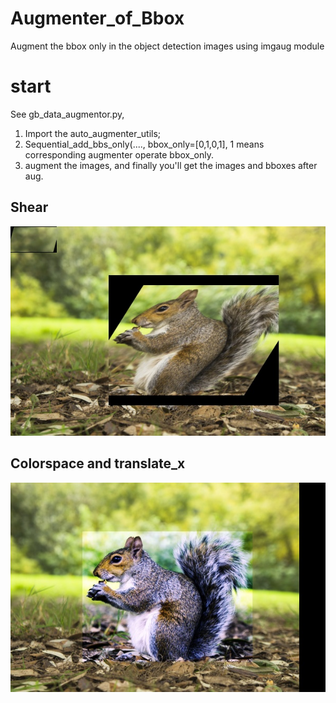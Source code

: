 # Augmenter_of_Bbox
Augment the bbox only in the object detection images using imgaug module

# start
See gb_data_augmentor.py, 
1. Import the auto_augmenter_utils;
2. Sequential_add_bbs_only(...., bbox_only=[0,1,0,1], 1 means corresponding augmenter operate bbox_only.
3. augment the images, and finally you'll get the images and bboxes after aug.

## Shear
  ![image](https://github.com/7GrandPa/Augmenter_of_Bbox/blob/master/out_data/1.jpg)
## Colorspace and translate_x
  ![image](https://github.com/7GrandPa/Augmenter_of_Bbox/blob/master/out_data/2.jpg)
